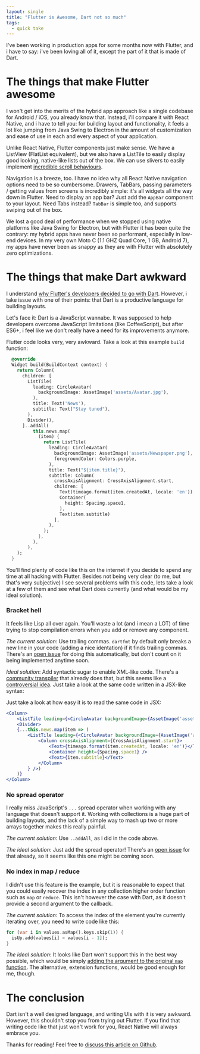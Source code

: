 ```yaml
---
layout: single
title: "Flutter is Awesome, Dart not so much"
tags:
  - quick take
---
```


I've been working in production apps for some months now with Flutter, and i have to say: i've been loving all of it, except the part of it that is made of Dart.

# The things that make Flutter awesome

I won't get into the merits of the hybrid app approach like a single codebase for Android / iOS, you already know that. Instead, i'll compare it with React Native, and i have to tell you: for building layout and functionality, it feels a lot like jumping from Java Swing to Electron in the amount of customization and ease of use in each and every aspect of your application.

Unlike React Native, Flutter components just make sense. We have a ListView (FlatList equivalent), but we also have a ListTile to easily display good looking, native-like lists out of the box. We can use slivers to easily implement [incredible scroll behaviours](https://stackoverflow.com/questions/53747149/tabbarview-without-bounded-height).

Navigation is a breeze, too. I have no idea why all React Native navigation options need to be so cumbersome. Drawers, TabBars, passing parameters / getting values from screens is incredibly simple: it's all widgets all the way down in Flutter. Need to display an app bar? Just add the `AppBar` component to your layout. Need Tabs instead? `TabBar` is simple too, and supports swiping out of the box.

We lost a good deal of performance when we stopped using native platforms like Java Swing for Electron, but with Flutter it has been quite the contrary: my hybrid apps have never been so performant, especially in low-end devices. In my very own Moto C (1.1 GHZ Quad Core, 1 GB, Android 7), my apps have never been as snappy as they are with Flutter with absolutely zero optimizations.

# The things that make Dart awkward

I understand [why Flutter's developers decided to go with Dart](https://flutter.dev/docs/resources/faq#why-did-flutter-choose-to-use-dart). However, i take issue with one of their points: that Dart is a productive language for building layouts.

Let's face it: Dart is a JavaScript wannabe. It was supposed to help developers overcome JavaScript limitations (like CoffeeScript), but after ES6+, i feel like we don't really have a need for its improvements anymore.

Flutter code looks very, very awkward. Take a look at this example `build` function:

```dart
  @override
  Widget build(BuildContext context) {
    return Column(
      children: [
        ListTile(
          leading: CircleAvatar(
            backgroundImage: AssetImage('assets/Avatar.jpg'),
          ),
          title: Text('News'),
          subtitle: Text("Stay tuned"),
        ),
        Divider(),
      ]..addAll(
          this.news.map(
            (item) {
              return ListTile(
                leading: CircleAvatar(
                  backgroundImage: AssetImage('assets/Newspaper.png'),
                  foregroundColor: Colors.purple,
                ),
                title: Text("${item.title}"),
                subtitle: Column(
                  crossAxisAlignment: CrossAxisAlignment.start,
                  children: [
                    Text(timeago.format(item.createdAt, locale: 'en')),
                    Container(
                      height: Spacing.space1,
                    ),
                    Text(item.subtitle)
                  ],
                ),
              );
            },
          ),
        ),
    );
  }
```

You'll find plenty of code like this on the internet if you decide to spend any time at all hacking with Flutter. Besides not being very clear (to me, but that's very subjective) I see several problems with this code, lets take a look at a few of them and see what Dart does currently (and what would be my ideal solution).

### Bracket hell

It feels like Lisp all over again. You'll waste a lot (and i mean a LOT) of time trying to stop compilation errors when you add or remove any component.

*The current solution*: Use trailing commas. `dartfmt` by default only breaks a new line in your code (adding a nice identation) if it finds trailing commas. There's an [open issue](https://github.com/dart-lang/dart_style/issues/753) for doing this automatically, but don't count on it being implemented anytime soon.

*Ideal solution*: Add syntactic sugar to enable XML-like code. There's a [community transpiler](https://spark-heroku-dsx.herokuapp.com/index.html) that already does that, but this seems like a [controversial idea](https://github.com/flutter/flutter/issues/11609). Just take a look at the same code written in a JSX-like syntax:

Just take a look at how easy it is to read the same code in JSX:

```jsx
<Column>
    <ListTile leading={<CircleAvatar backgroundImage={AssetImage('assets/Avatar.jpg')}/>} title="News" title="Stay tuned" />
    <Divider>
    {...this.news.map(item => (
        <ListTile leading={<CircleAvatar backgroundImage={AssetImage('assets/Avatar.png')} foregroundColor={Colors.purple} />} title={item.title} subtitle={
            <Column crossAxisAlignment={CrossAxisAlignment.start}>
                <Text>{timeago.format(item.createdAt, locale: 'en')}</Text>
                <Container height={Spacing.space1} />
                <Text>{item.subtitle}</Text>
            </Column>
        } />)
    )}
</Column>
```

### No spread operator

I really miss JavaScript's `...` spread operator when working with any language that doesn't support it. Working with collections is a huge part of building layouts, and the lack of a simple way to mash up two or more arrays together makes this really painful.

*The current solution*: Use `..addAll`, as i did in the code above.

*The ideal solution*: Just add the spread operator! There's an [open issue](https://github.com/dart-lang/language/issues/47) for that already, so it seems like this one might be coming soon.

### No index in map / reduce

I didn't use this feature is the example, but it is reasonable to expect that you could easily recover the index in any collection higher order function such as `map` or `reduce`. This isn't however the case with Dart, as it doesn't provide a second argument to the callback.


*The current solution*: To access the index of the element you're currently iterating over, you need to write code like this:

```dart
for (var i in values.asMap().keys.skip(1)) {
  isUp.add(values[i] > values[i - 1]);
}
```

*The ideal solution*: It looks like Dart won't support this in the best way possible, which would be simply [adding the argument to the original `map` function](https://github.com/dart-lang/sdk/issues/5245). The alternative, extension functions, would be good enough for me, though.

# The conclusion

Dart isn't a well designed language, and writing UIs with it is very awkward. However, this shouldn't stop you from trying out Flutter. If you find that writing code like that just won't work for you, React Native will always embrace you.

Thanks for reading! Feel free to [discuss this article on Github](https://github.com/thenameisflic/thenameisflic.github.io).
